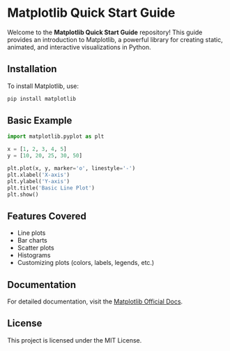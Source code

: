 # Matplotlib Quick Start Guide

Welcome to the **Matplotlib Quick Start Guide** repository! This guide provides an introduction to Matplotlib, a powerful library for creating static, animated, and interactive visualizations in Python.

## Installation

To install Matplotlib, use:
```bash
pip install matplotlib
```

## Basic Example

```python
import matplotlib.pyplot as plt

x = [1, 2, 3, 4, 5]
y = [10, 20, 25, 30, 50]

plt.plot(x, y, marker='o', linestyle='-')
plt.xlabel('X-axis')
plt.ylabel('Y-axis')
plt.title('Basic Line Plot')
plt.show()
```

## Features Covered
- Line plots
- Bar charts
- Scatter plots
- Histograms
- Customizing plots (colors, labels, legends, etc.)

## Documentation
For detailed documentation, visit the [Matplotlib Official Docs](https://matplotlib.org/stable/contents.html).

## License
This project is licensed under the MIT License.
